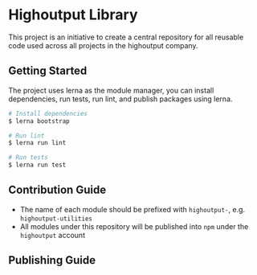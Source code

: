 # Highoutput Library

This project is an initiative to create a central repository for all reusable code used across all projects in the highoutput company.

## Getting Started

The project uses lerna as the module manager, you can install dependencies, run tests, run lint, and publish packages using lerna.

```bash
# Install dependencies
$ lerna bootstrap

# Run lint
$ lerna run lint

# Run tests
$ lerna run test
```

## Contribution Guide

* The name of each module should be prefixed with `highoutput-`, e.g. `highoutput-utilities`
* All modules under this repository will be published into `npm` under the `highoutput` account

## Publishing Guide
